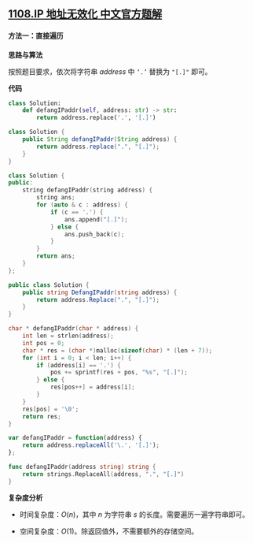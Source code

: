 ## [1108.IP 地址无效化 中文官方题解](https://leetcode.cn/problems/defanging-an-ip-address/solutions/100000/ip-di-zhi-wu-xiao-hua-by-leetcode-soluti-7q15)
#### 方法一：直接遍历

**思路与算法**

按照题目要求，依次将字符串 $\textit{address}$ 中 $\texttt{`.'}$ 替换为 $\texttt{"[.]"}$ 即可。

**代码**

```Python [sol1-Python3]
class Solution:
    def defangIPaddr(self, address: str) -> str:
        return address.replace('.', '[.]')
```

```Java [sol1-Java]
class Solution {
    public String defangIPaddr(String address) {
        return address.replace(".", "[.]");
    }
}
```

```C++ [sol1-C++]
class Solution {
public:
    string defangIPaddr(string address) {
        string ans;
        for (auto & c : address) {
            if (c == '.') {
                ans.append("[.]");
            } else {
                ans.push_back(c);
            }
        }
        return ans;
    }
};
```

```C# [sol1-C#]
public class Solution {
    public string DefangIPaddr(string address) {
        return address.Replace(".", "[.]");
    }
}
```

```C [sol1-C]
char * defangIPaddr(char * address) {
    int len = strlen(address);
    int pos = 0;
    char * res = (char *)malloc(sizeof(char) * (len + 7));
    for (int i = 0; i < len; i++) {
        if (address[i] == '.') {
            pos += sprintf(res + pos, "%s", "[.]");
        } else {
            res[pos++] = address[i];
        }
    }
    res[pos] = '\0';
    return res;
}
```

```JavaScript [sol1-JavaScript]
var defangIPaddr = function(address) {
    return address.replaceAll('\.', '[.]');
};
```

```go [sol1-Golang]
func defangIPaddr(address string) string {
    return strings.ReplaceAll(address, ".", "[.]")
}
```

**复杂度分析**

+ 时间复杂度：$O(n)$，其中 $n$ 为字符串 $s$ 的长度。需要遍历一遍字符串即可。

+ 空间复杂度：$O(1)$。除返回值外，不需要额外的存储空间。